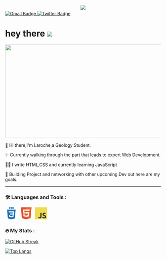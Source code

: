 <div id="header" align="center">
  <img src="https://media.giphy.com/media/M9gbBd9nbDrOTu1Mqx/giphy.gif" width="100"/>
</div>



<div id="badges">
  <a href="mailto:oladelelaroche@gmail.com"> <img src="https://img.shields.io/badge/Gmail-red?style=for-the-badge&logo=Gmail&logoColor=white" alt="Gmail Badge"/> </a>
<a href="https://twitter.com/NoBitchboyyyy?t=JuKx0TpvFMTO9CLDjk0SuQ&s=09"> <img src="https://img.shields.io/badge/Twitter-blue?style=for-the-badge&logo=twitter&logoColor=white" alt="Twitter Badge"/> </a> 
</div>
<h1>
  hey there
  <img src="https://media.giphy.com/media/hvRJCLFzcasrR4ia7z/giphy.gif" width="30px"/>
</h1>



<div align="center">
  <img src="https://media.giphy.com/media/dWesBcTLavkZuG35MI/giphy.gif" width="600" height="300"/>
</div>

 
 👋 Hi there,I'm Laroche,a Geology Student.
 
 ✨ Currently walking through the part that leads to expert Web Development.

 👩‍💻 I write HTML,CSS and currently learning JavaScript

 💐 Building Project and networking with other upcoming Dev out here are my goals.
___________________________________
 ### :hammer_and_wrench: Languages and Tools :

 <img src="https://github.com/devicons/devicon/blob/master/icons/css3/css3-plain-wordmark.svg"  title="CSS3" alt="CSS" width="40" height="40"/>&nbsp;
  <img src="https://github.com/devicons/devicon/blob/master/icons/html5/html5-original.svg" title="HTML5" alt="HTML" width="40" height="40"/>&nbsp;
  <img src="https://github.com/devicons/devicon/blob/master/icons/javascript/javascript-original.svg" title="JavaScript" alt="JavaScript" width="40" height="40"/>&nbsp;

 ### :fire: My Stats :

[![GitHub Streak](http://github-readme-streak-stats.herokuapp.com?user=LarocheThreeEyeRaven&theme=gotham)](https://git.io/streak-stats)

[![Top Langs](https://github-readme-stats.vercel.app/api/top-langs/?username=LarocheThreeEyeRaven&layout=compact&theme=vision-friendly-dark)](https://github.com/anuraghazra/github-readme-stats)

